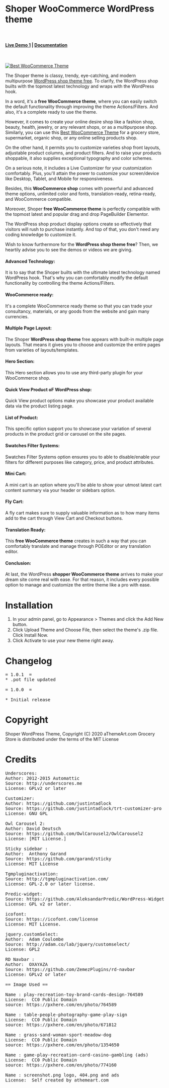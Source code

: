 Shoper WooCommerce WordPress theme
========================================

<br/>
<h4><a href="https://athemeart.com/demo/shoper/" target="_blank">Live Demo 1</a>  |   
<a href="https://athemeart.com/docs/shoper/theme-installation/" target="_blank">Documentation</a> </h4>
<br/>

<a href="https://athemeart.com/downloads/shopper-best-woocommerce-theme/" target="_blank"><img src="https://athemeart.com/wp-content/uploads/edd/2020/09/grocery-store-free-woocommerce-theme.jpg" alt="Best WooCommerce Theme"></a>

<p>The Shoper theme is classy, trendy, eye-catching, and modern  multipurpose <a href="https://athemeart.com/downloads/shoper-wordpress-shop-theme-free/" target="_blank">WordPress shop theme free</a>. To clarify, the WordPress shop builts with the topmost latest  technology and wraps with the WordPress hook.</p>
<p>In a word, it's a <strong>free  WooCommerce theme</strong>, where you can easily switch the default functionality  through improving the theme Actions/Filters. And also, it's a complete ready to  use the theme.</p>
<p>However, it comes to create your online desire shop like a fashion  shop, beauty, health, jewelry, or any relevant shops, or as a multipurpose  shop. Similarly, you can use this <a href="https://athemeart.com/downloads/shopper-best-woocommerce-theme/" target="_blank">Best WooCommerce Theme</a> for a grocery store, supermarket, organic shop, or any  online selling products shop.</p>
<p>On the other hand, it permits you to customize varieties shop  front layouts, adjustable product columns, and product filters. And to raise  your products shoppable, it also supplies exceptional typography and color  schemes.</p>
<p>On a serious note, it includes a Live Customizer for your customization  comfortably. Plus, you'll attain the power to customize your screen/device like  Desktop, Tablet, and Mobile for responsiveness.</p>
<p>Besides, this <strong>WooCommerce  shop</strong> comes with powerful and advanced theme options, unlimited color and  fonts, translation-ready, retina-ready, and WooCommerce compatible.</p>
<p>Moreover, Shoper <strong>free  WooCommerce theme</strong> is perfectly compatible with the topmost latest and  popular drag and drop PageBuilder Elementor.</p>
<p>The WordPress shop product display options create so effectively  that visitors will rush to purchase instantly. And top of that, you don't need  any coding knowledge to customize it.</p>
<p>Wish to know furthermore for the <strong>WordPress shop theme free</strong>? Then, we heartily advise you to see the  demos or videos we are giving.</p>
<h4><strong>Advanced  Technology:</strong></h4>

<p>It is to say that the Shoper builts with the ultimate latest  technology named WordPress hook. That's why you can  comfortably modify the default functionality by controlling the theme Actions/Filters.</p>
<h4><strong>WooCommerce  ready:</strong></h4>

<p>It's a complete WooCommerce ready theme so that you can trade  your consultancy, materials, or any goods from the website and gain many  currencies.</p>
<h4><strong>Multiple  Page Layout:</strong></h4>

<p>The Shoper <strong>WordPress shop  theme</strong> free appears with built-in multiple page layouts. That means it gives  you to choose and customize the entire pages from varieties of  layouts/templates.</p>
<h4><strong>Hero  Section:</strong></h4>

<p>This Hero section allows you to use any third-party plugin for  your WooCommerce shop.</p>
<h4><strong>Quick  View Product oF WordPress shop:</strong></h4>

<p>Quick View product options make you showcase your product  available data via the product listing page.</p>
<h4><strong>List  of Product:</strong></h4>

<p>This specific option support you to showcase your variation of  several products in the product grid or carousel on the site pages.</p>
<h4><strong>Swatches  Filter Systems:</strong></h4>

<p>Swatches Filter Systems option ensures you to able to  disable/enable your filters for different purposes like category, price, and  product attributes.</p>
<h4><strong>Mini  Cart:</strong></h4>

<p>A mini cart is an option where you'll be able to show your  utmost latest cart content summary via your header or sidebars option.</p>
<h4><strong>Fly  Cart:</strong></h4>

<p>A fly cart makes sure to supply valuable information as to how  many items add to the cart through View Cart and Checkout buttons.</p>
<h4><strong>Translation  Ready:</strong></h4>

<p>This <strong>free WooCommerce  theme</strong> creates in such a way that you can comfortably translate and manage  through POEditor or any translation editor.</p>
<h4><strong>Conclusion:</strong></h4>

<p>At last, the WordPress <strong>shopper  WooCommerce theme</strong> arrives to make your dream site come real with ease. For  that reason, it includes every possible option to manage and customize the  entire theme like a pro with ease.</p>



Installation 
========================================
1. In your admin panel, go to Appearance > Themes and click the Add New button.
2. Click Upload Theme and Choose File, then select the theme's .zip file. Click Install Now.
3. Click Activate to use your new theme right away.



Changelog
========================================
<pre>
= 1.0.1  =
* .pot file updated

= 1.0.0  =

* Initial release
</pre>


Copyright
========================================
Shoper WordPress Theme, Copyright (C) 2020 aThemeArt.com
Grocery Store is distributed under the terms of the MIT License 



Credits 
========================================


<pre>
Underscores:
Author: 2012-2015 Automattic
Source: http://underscores.me
License: GPLv2 or later

Customizer:
Author: https://github.com/justintadlock
Source: https://github.com/justintadlock/trt-customizer-pro
License: GNU GPL

Owl Carousel 2:
Author: David Deutsch
Source: https://github.com/OwlCarousel2/OwlCarousel2
License: [MIT License.]

Sticky sidebar :
Author:  Anthony Garand    
Source: https://github.com/garand/sticky
License: MIT License

Tgmpluginactivation:
Source: http://tgmpluginactivation.com/
License: GPL-2.0 or later license.

Predic-widget:
Source: https://github.com/AleksandarPredic/WordPress-Widget-Builder/blob/master/README.md
License: GPL v2 or later.

icofont:
Source: https://icofont.com/license
License: MIT License.

jquery.customSelect:
Author:  Adam Coulombe    
Source: http://adam.co/lab/jquery/customselect/
License: GPL2

RD Navbar :
Author:  OXAYAZA    
Source: https://github.com/ZemezPlugins/rd-navbar
License: GPLv2 or later

== Image Used ==

Name : play-recreation-toy-brand-cards-design-764589
License:  CC0 Public Domain 
source: https://pxhere.com/en/photo/764589

Name : table-people-photography-game-play-sign
License:  CC0 Public Domain 
source: https://pxhere.com/en/photo/671812

Name : grass-sand-woman-sport-meadow-dog
License:  CC0 Public Domain 
source: https://pxhere.com/en/photo/1354650

Name : game-play-recreation-card-casino-gambling (ads)
License:  CC0 Public Domain 
source: https://pxhere.com/en/photo/774160

Name : screenshot.png logo, 404.png and ads
License:  Self created by athemeart.com 


</pre>